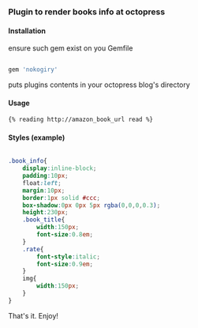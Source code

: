 ### Plugin to render books info at octopress
#### Installation
ensure such gem exist on you Gemfile

```ruby

gem 'nokogiry'
```

puts plugins contents in your octopress blog's directory

#### Usage

``` markdown
{% reading http://amazon_book_url read %}
```
#### Styles (example)
``` scss

.book_info{
	display:inline-block;
	padding:10px;
	float:left;
	margin:10px;
	border:1px solid #ccc;
	box-shadow:0px 0px 5px rgba(0,0,0,0.3);
	height:230px;
	.book_title{
		width:150px;
		font-size:0.8em;
	}
	.rate{
		font-style:italic;
		font-size:0.9em;
	}
	img{
		width:150px;
	}
}																						}
```

That's it. Enjoy!
